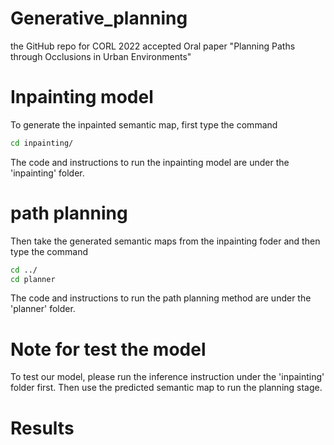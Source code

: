 # Generative_planning
the GitHub repo for CORL 2022 accepted Oral paper "Planning Paths through Occlusions in Urban Environments"

# Inpainting model
To generate the inpainted semantic map, first type the command

```bash
cd inpainting/
```
The code and instructions to run the inpainting model are under the 'inpainting' folder.

# path planning
Then take the generated semantic maps from the inpainting foder and then type the command

```bash
cd ../
cd planner
```
The code and instructions to run the path planning method are under the 'planner' folder.

# Note for test the model
To test our model, please run the inference instruction under the 'inpainting' folder first. Then use the predicted semantic map to run the planning stage.

# Results

